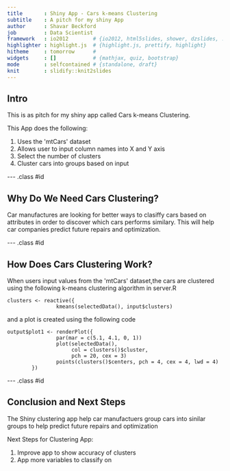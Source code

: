 ```yaml
---
title       : Shiny App - Cars k-means Clustering
subtitle    : A pitch for my shiny App
author      : Shavar Beckford
job         : Data Scientist
framework   : io2012        # {io2012, html5slides, shower, dzslides, ...}
highlighter : highlight.js  # {highlight.js, prettify, highlight}
hitheme     : tomorrow      # 
widgets     : []            # {mathjax, quiz, bootstrap}
mode        : selfcontained # {standalone, draft}
knit        : slidify::knit2slides
---
```


## Intro
This is as pitch for my shiny app called Cars k-means Clustering. 

This App does the following:

1. Uses the 'mtCars' dataset
2. Allows user to input column names into X and Y axis
3. Select the number of clusters
4. Cluster cars into groups based on input

--- .class #id 

## Why Do We Need Cars Clustering?

Car manufactures are looking for better ways to clasiffy cars based on attributes in order to 
discover which cars performs similary. This will help car companies predict future repairs and optimization.

--- .class #id

## How Does Cars Clustering Work?

When users input values from the 'mtCars' dataset,the cars are clustered using the following k-means clustering algorithm in server.R

```
clusters <- reactive({
                kmeans(selectedData(), input$clusters)
```
and a plot is created using the following code

```
output$plot1 <- renderPlot({
                par(mar = c(5.1, 4.1, 0, 1))
                plot(selectedData(),
                     col = clusters()$cluster,
                     pch = 20, cex = 3)
                points(clusters()$centers, pch = 4, cex = 4, lwd = 4)
        })
```

--- .class #id

## Conclusion and Next Steps

The Shiny clustering app help car manufactuers group cars into sinilar groups to help predict future repairs and optimization

Next Steps for Clustering App:

1. Improve app to show accuracy of clusters
2. App more variables to classify on
